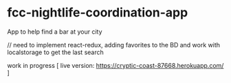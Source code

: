 # fcc-nightlife-coordination-app

App to help find a bar at your city

// need to implement react-redux, adding favorites to the BD and work with localstorage to get the last search

work in progress [ live version: https://cryptic-coast-87668.herokuapp.com/ ]
